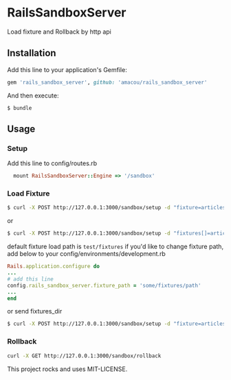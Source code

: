 # RailsSandboxServer

Load fixture and Rollback by http api

## Installation

Add this line to your application's Gemfile:

```ruby
gem 'rails_sandbox_server', github: 'amacou/rails_sandbox_server'
```

And then execute:

    $ bundle

## Usage

### Setup

Add this line to config/routes.rb

```ruby
  mount RailsSandboxServer::Engine => '/sandbox'
```

### Load Fixture

```sh
$ curl -X POST http://127.0.0.1:3000/sandbox/setup -d "fixture=articles"
```

or

```sh
$ curl -X POST http://127.0.0.1:3000/sandbox/setup -d "fixtures[]=articles&fixtures[]=comments"
```

default fixture load path is `test/fixtures`
if you'd like to change fixture path, add below to your config/environments/development.rb

```ruby
Rails.application.configure do
...
# add this line
config.rails_sandbox_server.fixture_path = 'some/fixtures/path'
...
end
```

or send fixtures_dir

```sh
$ curl -X POST http://127.0.0.1:3000/sandbox/setup -d "fixture=articles&fixtures_dir=/Users/amacou/fixtures"
```

### Rollback

```sh
curl -X GET http://127.0.0.1:3000/sandbox/rollback
```

This project rocks and uses MIT-LICENSE.
